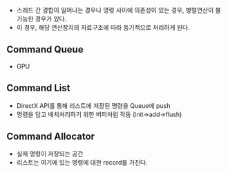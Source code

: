 - 스레드 간 경합이 일어나는 경우나 명령 사이에 의존성이 있는 경우, 병렬연산이 불가능한 경우가 있다. 
- 이 경우, 해당 연산장치의 자료구조에 따라 동기적으로 처리하게 된다.
## Command Queue
- GPU
## Command List
- DirectX API를 통해 리스트에 저장된 명령을 Queue에 push
- 명령을 담고 배치처리하기 위한 버퍼처럼 작동 (init->add->flush)
## Command Allocator
- 실제 명령이 저장되는 공간
- 리스트는 여기에 있는 명령에 대한 record를 가진다.
